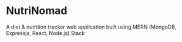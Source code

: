# NutriNomad
A diet & nutrition tracker web application built using MERN (MongoDB, Expressjs, React, Node.js) Stack
